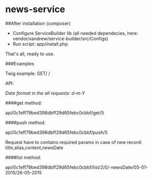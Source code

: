 # news-service

##After installation (composer)
* Configure ServiceBuilder lib (all needed dependecies, here: vendor/xandrew/service-builder/src/Configs)
* Run script: app/install.php

That's all, ready to use.

###Examples


Twig example:
GET/ /

API:

*Date format in the all requests: d-m-Y*

####get method:

api/0c1eff79bed398dbff29d65febc0cbbf/get/5

####push method:

api/0c1eff79bed398dbff29d65febc0cbbf/push/5

Request have to contains required params in case of new record: title,alias,content,newsDate

####list method:

api/0c1eff79bed398dbff29d65febc0cbbf/list/2/0/-newsDate/05-01-2015/26-05-2015
